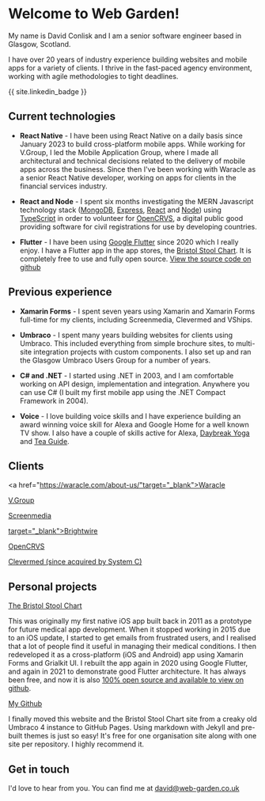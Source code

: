 # Welcome to Web Garden!

My name is David Conlisk and I am a senior software engineer based in Glasgow, Scotland.

I have over 20 years of industry experience building websites and mobile apps for a variety of clients. I thrive in the fast-paced agency environment, working with agile methodologies to tight deadlines.

{{ site.linkedin_badge }}

## Current technologies

- **React Native** - I have been using React Native on a daily basis since January 2023 to build cross-platform mobile apps.
  While working for V.Group, I led the Mobile Application Group, where I made all architectural and technical decisions related
  to the delivery of mobile apps across the business. Since then I've been working with Waracle as a senior React Native developer,
  working on apps for clients in the financial services industry.

- **React and Node** - I spent six months investigating the MERN Javascript technology stack
  (<a href="https://www.mongodb.com/home" target="_blank">MongoDB</a>,
  <a href="https://expressjs.com/" target="_blank">Express</a>,
  <a href="https://reactjs.org/" target="_blank">React</a> and
  <a href="https://nodejs.org/en/" target="_blank">Node</a>) using
  <a href="https://www.typescriptlang.org/" target="_blank">TypeScript</a> in order to
  volunteer for <a href="https://opencrvs.org" target="_blank">OpenCRVS</a>,
  a digital public good providing software for civil registrations for use by developing countries.

- **Flutter** - I have been using <a href="https://flutter.dev/" target="_blank">Google Flutter</a> since 2020 which I
  really enjoy. I have a Flutter app in the app stores, the
  <a href="https://bristolstoolchart.net" target="_blank">Bristol Stool Chart</a>.
  It is completely free to use and fully open source.
  <a href="https://github.com/dconlisk/bristol-stool-chart-flutter-app" target="_blank">View the source code on github</a>

## Previous experience

- **Xamarin Forms** - I spent seven years using Xamarin and Xamarin Forms full-time for my clients, including Screenmedia,
  Clevermed and VShips.

- **Umbraco** - I spent many years building websites for clients using Umbraco. This included everything from simple
  brochure sites, to multi-site integration projects with custom components. I also set up and ran the Glasgow Umbraco
  Users Group for a number of years.

- **C# and .NET** - I started using .NET in 2003, and I am comfortable working on API design, implementation and
  integration. Anywhere you can use C# (I built my first mobile app using the .NET Compact Framework in 2004).

- **Voice** - I love building voice skills and I have experience building an award winning voice skill for Alexa and
  Google Home for a well known TV show. I also have a couple of skills active for Alexa,
  <a href="https://www.amazon.co.uk/Web-Garden-Limited-Daybreak-Yoga/dp/B079542ZNV/ref=sr_1_1?dchild=1&keywords=web+garden+limited&qid=1593259714&s=digital-skills&sr=1-1" target="_blank">Daybreak Yoga</a>
  and <a href="https://www.amazon.co.uk/Web-Garden-Limited-Tea-Guide/dp/B076JGKSLJ/ref=sr_1_2?dchild=1&keywords=web+garden+limited&qid=1593259776&s=digital-skills&sr=1-2" target="_blank">Tea Guide</a>.

## Clients

<a href="https://waracle.com/about-us/"target="_blank">Waracle</a>

<a href="https://vgrouplimited.com/" target="_blank">V.Group</a>

<a href="https://www.screenmedia.co.uk/" target="_blank">Screenmedia</a>

<a href="https://www.brightwire.net/"> target="\_blank">Brightwire</a>

<a href="https://opencrvs.org" target="_blank">OpenCRVS</a>

<a href="https://www.systemc.com/" target="_blank">Clevermed (since acquired by System C)</a>

## Personal projects

<a href="https://bristolstoolchart.net" target="_blank">The Bristol Stool Chart</a>

This was originally my first native iOS app built back in 2011 as a prototype for future medical app development.
When it stopped working in 2015 due to an iOS update, I started to get emails from frustrated users, and I realised
that a lot of people find it useful in managing their medical conditions. I then redeveloped it as a cross-platform
(iOS and Android) app using Xamarin Forms and Grialkit UI. I rebuilt the app again in 2020 using Google Flutter, and
again in 2021 to demonstrate good Flutter architecture. It has always been free, and now it is also
<a href="https://github.com/dconlisk/bristol-stool-chart-flutter-app" target="_blank">100% open source and available
to view on github</a>.

<a href="https://github.com/dconlisk" target="_blank">My Github</a>

I finally moved this website and the Bristol Stool Chart site from a creaky old Umbraco 4 instance to GitHub Pages.
Using markdown with Jekyll and pre-built themes is just so easy! It's free for one organisation site along with one site
per repository. I highly recommend it.

## Get in touch

I'd love to hear from you. You can find me at [david@web-garden.co.uk](mailto:david@web-garden.co.uk)
